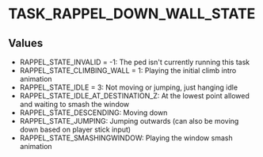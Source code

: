 # TASK_RAPPEL_DOWN_WALL_STATE

## Values
* RAPPEL_STATE_INVALID = -1: The ped isn't currently running this task
* RAPPEL_STATE_CLIMBING_WALL = 1: Playing the initial climb intro animation
* RAPPEL_STATE_IDLE = 3: Not moving or jumping, just hanging idle
* RAPPEL_STATE_IDLE_AT_DESTINATION_Z: At the lowest point allowed and waiting to smash the window
* RAPPEL_STATE_DESCENDING: Moving down
* RAPPEL_STATE_JUMPING: Jumping outwards (can also be moving down based on player stick input)
* RAPPEL_STATE_SMASHINGWINDOW: Playing the window smash animation
